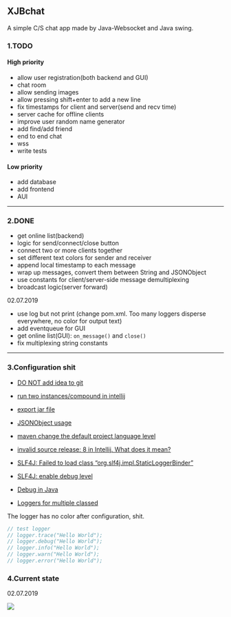 ## XJBchat

A simple C/S chat app made by Java-Websocket and Java swing.

### 1.TODO

#### High priority

* allow user registration(both backend and GUI)
* chat room
* allow sending images
* allow pressing shift+enter to add a new line
* fix timestamps for client and server(send and recv time)
* server cache for offline clients
* improve user random name generator
* add find/add friend
* end to end chat
* wss
* write tests

#### Low priority

* add database 
* add frontend
* AUI

---
### 2.DONE

* get online list(backend)
* logic for send/connect/close button
* connect two or more clients together
* set different text colors for sender and receiver
* append local timestamp to each message
* wrap up messages, convert them between String and JSONObject
* use constants for client/server-side message demultiplexing
* broadcast logic(server forward)

02.07.2019

* use log but not print (change pom.xml. Too many loggers disperse everywhere, no color for output text)
* add eventqueue for GUI
* get online list(GUI): `on_message()` and `close()`
* fix multiplexing string constants

---
### 3.Configuration shit

* [DO NOT add idea to git](https://stackoverflow.com/questions/11124053/accidentally-committed-idea-directory-files-into-git)
* [run two instances/compound in intellij](https://stackoverflow.com/a/35753820)
* [export jar file](https://stackoverflow.com/questions/9689793/cant-execute-jar-file-no-main-manifest-attribute)
* [JSONObject usage](https://www.testingexcellence.com/how-to-parse-json-in-java/)
* [maven change the default project language level](https://stackoverflow.com/questions/27037657/stop-intellij-idea-to-switch-java-language-level-every-time-the-pom-is-reloaded)


* [invalid source release: 8 in Intellij. What does it mean?](https://stackoverflow.com/a/26009627)
* [SLF4J: Failed to load class “org.slf4j.impl.StaticLoggerBinder”](https://stackoverflow.com/a/50606584)
* [SLF4J: enable debug level](https://stackoverflow.com/questions/30555432/logger-slf4j-is-not-using-the-logback-configured-level)
* [Debug in Java](https://softwareengineering.stackexchange.com/a/176081)
* [Loggers for multiple classed](https://stackoverflow.com/questions/7624895/how-to-use-log4j-with-multiple-classes)

The logger has no color after configuration, shit.

```java
// test logger
// logger.trace("Hello World");
// logger.debug("Hello World");
// logger.info("Hello World");
// logger.warn("Hello World");
// logger.error("Hello World");
```

### 4.Current state

02.07.2019

<img src="https://i.imgur.com/lE3ZhIu.gif">
